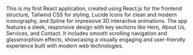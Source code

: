 This is my first React application, created using React.js for the frontend structure, Tailwind CSS for styling, Lucide Icons for clean and modern iconography, and Spline for impressive 3D interactive animations. The app features a sleek, responsive design with key sections like Hero, About Us, Services, and Contact. It includes smooth scrolling navigation and glassmorphism effects, showcasing a visually engaging and user-friendly experience built with modern web technologies.

